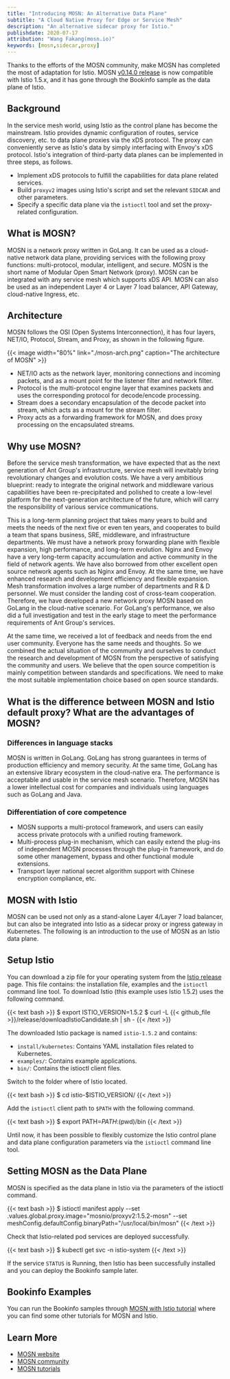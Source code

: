 ```yaml
---
title: "Introducing MOSN: An Alternative Data Plane"
subtitle: "A Cloud Native Proxy for Edge or Service Mesh"
description: "An alternative sidecar proxy for Istio."
publishdate: 2020-07-17
attribution: "Wang Fakang(mosn.io)"
keywords: [mosn,sidecar,proxy]
---
```


Thanks to the efforts of the MOSN community, make MOSN has completed the most of adaptation for Istio. MOSN [v0.14.0 release](https://github.com/mosn/mosn/releases/tag/v0.14.0) is now compatible with Istio 1.5.x, and it has gone through the Bookinfo sample as the data plane of Istio.

## Background

In the service mesh world, using Istio as the control plane has become the mainstream. Istio provides dynamic configuration of routes, service discovery, etc. to data plane proxies via the xDS protocol. The proxy can conveniently serve as Istio's data by simply interfacing with Envoy's xDS protocol. Istio's integration of third-party data planes can be implemented in three steps, as follows.

- Implement xDS protocols to fulfill the capabilities for data plane related services.
- Build `proxyv2` images using Istio's script and set the relevant `SIDCAR` and other parameters.
- Specify a specific data plane via the `istioctl` tool and set the proxy-related configuration.

## What is MOSN?

MOSN is a network proxy written in GoLang. It can be used as a cloud-native network data plane, providing services with the following proxy functions: multi-protocol, modular, intelligent, and secure. MOSN is the short name of Modular Open Smart Network (proxy). MOSN can be integrated with any service mesh which supports xDS API. MOSN can also be used as an independent Layer 4 or Layer 7 load balancer, API Gateway, cloud-native Ingress, etc.

## Architecture

MOSN follows the OSI (Open Systems Interconnection), it has four layers, NET/IO, Protocol, Stream, and Proxy, as shown in the following figure.

{{< image width="80%"
    link="./mosn-arch.png"
    caption="The architecture of MOSN"
    >}}

- NET/IO acts as the network layer, monitoring connections and incoming packets, and as a mount point for the listener filter and network filter.
- Protocol is the multi-protocol engine layer that examines packets and uses the corresponding protocol for decode/encode processing.
- Stream does a secondary encapsulation of the decode packet into stream, which acts as a mount for the stream filter.
- Proxy acts as a forwarding framework for MOSN, and does proxy processing on the encapsulated streams.

## Why use MOSN?

Before the service mesh transformation, we have expected that as the next generation of Ant Group's infrastructure, service mesh will inevitably bring revolutionary changes and evolution costs. We have a very ambitious blueprint: ready to integrate the original network and middleware various capabilities have been re-precipitated and polished to create a low-level platform for the next-generation architecture of the future, which will carry the responsibility of various service communications.

This is a long-term planning project that takes many years to build and meets the needs of the next five or even ten years, and cooperates to build a team that spans business, SRE, middleware, and infrastructure departments. We must have a network proxy forwarding plane with flexible expansion, high performance, and long-term evolution. Nginx and Envoy have a very long-term capacity accumulation and active community in the field of network agents. We have also borrowed from other excellent open source network agents such as Nginx and Envoy. At the same time, we have enhanced research and development efficiency and flexible expansion. Mesh transformation involves a large number of departments and R & D personnel. We must consider the landing cost of cross-team cooperation. Therefore, we have developed a new network proxy MOSN based on GoLang in the cloud-native scenario. For GoLang's performance, we also did a full investigation and test in the early stage to meet the performance requirements of Ant Group's services.

At the same time, we received a lot of feedback and needs from the end user community. Everyone has the same needs and thoughts. So we combined the actual situation of the community and ourselves to conduct the research and development of MOSN from the perspective of satisfying the community and users. We believe that the open source competition is mainly competition between standards and specifications. We need to make the most suitable implementation choice based on open source standards.

## What is the difference between MOSN and Istio default proxy? What are the advantages of MOSN?

### Differences in language stacks

MOSN is written in GoLang. GoLang has strong guarantees in terms of production efficiency and memory security. At the same time, GoLang has an extensive library ecosystem in the cloud-native era. The performance is acceptable and usable in the service mesh scenario. Therefore, MOSN has a lower intellectual cost for companies and individuals using languages such as GoLang and Java.

### Differentiation of core competence

- MOSN supports a multi-protocol framework, and users can easily access private protocols with a unified routing framework.
- Multi-process plug-in mechanism, which can easily extend the plug-ins of independent MOSN processes through the plug-in framework, and do some other management, bypass and other functional module extensions.
- Transport layer national secret algorithm support with Chinese encryption compliance, etc.

## MOSN with Istio

MOSN can be used not only as a stand-alone Layer 4/Layer 7 load balancer, but can also be integrated into Istio as a sidecar proxy or ingress gateway in Kubernetes. The following is an introduction to the use of MOSN as an Istio data plane.

## Setup Istio

You can download a zip file for your operating system from the [Istio release](https://github.com/istio/istio/releases/tag/1.5.2) page. This file contains: the installation file, examples and the `istioctl` command line tool.
To download Istio (this example uses Istio 1.5.2) uses the following command.

{{< text bash >}}
$ export ISTIO_VERSION=1.5.2
$ curl -L {{< github_file >}}/release/downloadIstioCandidate.sh | sh -
{{< /text >}}

The downloaded Istio package is named `istio-1.5.2` and contains:
- `install/kubernetes`: Contains YAML installation files related to Kubernetes.
- `examples/`: Contains example applications.
- `bin/`: Contains the istioctl client files.

Switch to the folder where of Istio located.

{{< text bash >}}
$ cd istio-$ISTIO_VERSION/
{{< /text >}}

Add the `istioctl` client path to `$PATH` with the following command.

{{< text bash >}}
$ export PATH=$PATH:$(pwd)/bin
{{< /text >}}

Until now, it has been possible to flexibly customize the Istio control plane and data plane configuration parameters via the `istioctl` command line tool.

## Setting MOSN as the Data Plane

MOSN is specified as the data plane in Istio via the parameters of the istioctl command.

{{< text bash >}}
$ istioctl manifest apply  --set .values.global.proxy.image="mosnio/proxyv2:1.5.2-mosn"   --set meshConfig.defaultConfig.binaryPath="/usr/local/bin/mosn"
{{< /text >}}

Check that Istio-related pod services are deployed successfully.

{{< text bash >}}
$ kubectl get svc -n istio-system
{{< /text >}}

If the service `STATUS` is Running, then Istio has been successfully installed and you can deploy the Bookinfo sample later.

## Bookinfo Examples

You can run the Bookinfo samples through [MOSN with Istio tutorial](https://katacoda.com/mosn/courses/istio/mosn-with-istio) where you can find some other tutorials for MOSN and Istio.

## Learn More

- [MOSN website](https://mosn.io/en)
- [MOSN community](https://mosn.io/en/docs/community/)
- [MOSN tutorials](https://katacoda.com/mosn)
